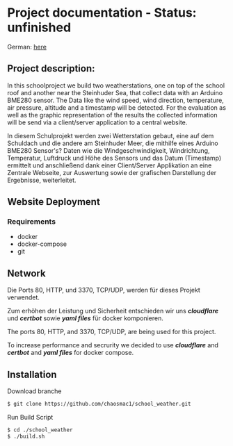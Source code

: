 # Project documentation - Status: unfinished

German: [here](myLib/README_DE.md)

## Project description:

In this schoolproject we build two weatherstations, one on top of the school roof and another near the Steinhuder Sea,
that collect data with an Arduino BME280 sensor. The Data like the wind speed, wind direction, temperature, air pressure, altitude
and a timestamp will be detected. For the evaluation as well as the graphic representation of the results the collected
information will be send via a client/server application to a central website.

In diesem Schulprojekt werden zwei Wetterstation gebaut, eine auf dem Schuldach und die andere am Steinhuder Meer, die mithilfe eines Arduino BME280 Sensor's? Daten wie
die Windgeschwindigkeit, Windrichtung, Temperatur, Luftdruck und Höhe des Sensors und das Datum (Timestamp) ermittelt und anschließend dank einer Client/Server Applikation
an eine Zentrale Webseite, zur Auswertung sowie der grafischen Darstellung der Ergebnisse, weiterleitet.

## Website Deployment
### Requirements
- docker
- docker-compose
- git

## Network
Die Ports 80, HTTP, und 3370, TCP/UDP, werden für dieses Projekt verwendet.

Zum erhöhen der Leistung und Sicherheit entschieden wir uns ***cloudflare*** und ***certbot*** sowie ***yaml files*** für docker komponieren.

The ports 80, HTTP, and 3370, TCP/UDP, are being used for this project.

To increase performance and secrurity we decided to use ***cloudflare*** and ***certbot*** and ***yaml files*** for docker compose.

## Installation
Download branche
```bash
$ git clone https://github.com/chaosmac1/school_weather.git
```
Run Build Script
```bash
$ cd ./school_weather
$ ./build.sh
```

